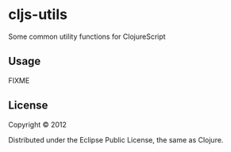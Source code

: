 # cljs-utils

Some common utility functions for ClojureScript

## Usage

FIXME

## License

Copyright © 2012

Distributed under the Eclipse Public License, the same as Clojure.
